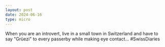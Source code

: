 ```yaml
---
layout: post
date: 2024-06-16
type: micro
---
```


When you are an introvert, live in a small town in Switzerland and have to say "Grüezi" to every passerby while making eye contact... #SwissDiaries
